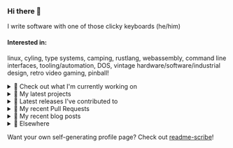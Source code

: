 ### Hi there 👋

I write software with one of those clicky keyboards (he/him)

#### Interested in:
linux, cyling, type systems, camping, rustlang, webassembly, command line interfaces, tooling/automation, DOS, vintage hardware/software/industrial design, retro video gaming, pinball!

<details><summary>👀 Check out what I'm currently working on</summary><br />

- [MetaMask/metamask-extension](https://github.com/MetaMask/metamask-extension) - :globe_with_meridians: :electric_plug: The MetaMask browser extension enables browsing Ethereum blockchain enabled websites (4 days ago)
- [MetaMask/metamask-mobile](https://github.com/MetaMask/metamask-mobile) - Mobile web browser providing access to websites that use the Ethereum blockchain (6 days ago)
- [MetaMask/controllers](https://github.com/MetaMask/controllers) - Collection of platform-agnostic modules for creating secure data models for cryptocurrency wallets (1 week ago)
- [rickycodes/card](https://github.com/rickycodes/card) - npx business card built with rust targeting wasm (1 month ago)
- [MetaMask/action-npm-publish](https://github.com/MetaMask/action-npm-publish) - GitHub Action to publish to NPM (1 month ago)
</details>

<details><summary>🌱 My latest projects</summary><br />

- [rickycodes/kitties](https://github.com/rickycodes/kitties) - micro site to browse CryptoKitties
- [rickycodes/pve-no-subscription](https://github.com/rickycodes/pve-no-subscription) - Proxmox VE No-Subscription Removal
- [rickycodes/ftse-rs](https://github.com/rickycodes/ftse-rs) - scrape and filter hl.co.uk market summaries
- [rickycodes/card](https://github.com/rickycodes/card) - npx business card built with rust targeting wasm
- [rickycodes/dat-proxy-browser](https://github.com/rickycodes/dat-proxy-browser) - Rough sketch of a decentralised (supporting DAT) mobile web browser built with react-native
</details>

<details><summary>🔭 Latest releases I've contributed to</summary><br />

- [MetaMask/metamask-mobile](https://github.com/MetaMask/metamask-mobile) ([v5.0.1](https://github.com/MetaMask/metamask-mobile/releases/tag/v5.0.1), 3 days ago) - Mobile web browser providing access to websites that use the Ethereum blockchain
- [MetaMask/metamask-extension](https://github.com/MetaMask/metamask-extension) ([v10.13.0](https://github.com/MetaMask/metamask-extension/releases/tag/v10.13.0), 1 week ago) - :globe_with_meridians: :electric_plug: The MetaMask browser extension enables browsing Ethereum blockchain enabled websites
- [MetaMask/controllers](https://github.com/MetaMask/controllers) ([v28.0.0](https://github.com/MetaMask/controllers/releases/tag/v28.0.0), 1 week ago) - Collection of platform-agnostic modules for creating secure data models for cryptocurrency wallets
- [rickycodes/card](https://github.com/rickycodes/card) ([v1.5.8](https://github.com/rickycodes/card/releases/tag/v1.5.8), 1 month ago) - npx business card built with rust targeting wasm
- [MetaMask/action-npm-publish](https://github.com/MetaMask/action-npm-publish) ([v1.0.0](https://github.com/MetaMask/action-npm-publish/releases/tag/v1.0.0), 1 month ago) - GitHub Action to publish to NPM
</details>

<details><summary>🔨 My recent Pull Requests</summary><br />

- [Feature/remove bitmask](https://github.com/MetaMask/metamask-extension/pull/14489) on [MetaMask/metamask-extension](https://github.com/MetaMask/metamask-extension) (6 days ago)
- [Feature/update create release pr](https://github.com/MetaMask/metamask-mobile/pull/4136) on [MetaMask/metamask-mobile](https://github.com/MetaMask/metamask-mobile) (6 days ago)
- [Feature/remove bitmask](https://github.com/MetaMask/metamask-mobile/pull/4134) on [MetaMask/metamask-mobile](https://github.com/MetaMask/metamask-mobile) (6 days ago)
- [bump crowdin/github-action](https://github.com/MetaMask/metamask-extension/pull/14475) on [MetaMask/metamask-extension](https://github.com/MetaMask/metamask-extension) (1 week ago)
- [bump crowdin/github-action](https://github.com/MetaMask/metamask-mobile/pull/4128) on [MetaMask/metamask-mobile](https://github.com/MetaMask/metamask-mobile) (1 week ago)
</details>

<details><summary>📜 My recent blog posts</summary><br />

- [Publishing my Website to the peer-to-peer Web](//ricky.codes/blog/posts/publishing-to-the-peer-to-peer-web/) (3 years ago)
</details>

<details><summary>🔗 Elsewhere</summary><br />

- Web: https://ricky.codes
- Twitter: https://twitter.com/rickycodes
- Blog: https://ricky.codes/blog
</details>

Want your own self-generating profile page? Check out [readme-scribe](https://github.com/muesli/readme-scribe)!

